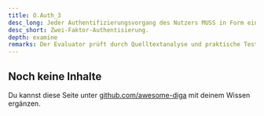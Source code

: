 ```yaml
---
title: O.Auth_3
desc_long: Jeder Authentifizierungsvorgang des Nutzers MUSS in Form einer Zwei-Faktor-Authentisierung umgesetzt werden.
desc_short: Zwei-Faktor-Authentisierung.
depth: examine
remarks: Der Evaluator prüft durch Quelltextanalyse und praktische Tests das Vorhandensein und die Güte der Zwei-Faktor- Authentisierung. Insbesondere prüft er, ob die verwendeten Faktoren aus unterschiedlichen Kategorien stammen (Wissen und Besitz) und mit dem in O.Auth_1 beschriebenem Konzept übereinstimmen.
---
```


## Noch keine Inhalte

Du kannst diese Seite unter [github.com/awesome-diga](https://github.com/awesome-diga/tr-faq) mit deinem Wissen ergänzen.
